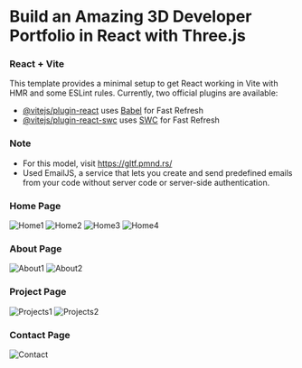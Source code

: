 # Build an Amazing 3D Developer Portfolio in React with Three.js
### React + Vite

This template provides a minimal setup to get React working in Vite with HMR and some ESLint rules. Currently, two official plugins are available:

- [@vitejs/plugin-react](https://github.com/vitejs/vite-plugin-react/blob/main/packages/plugin-react/README.md) uses [Babel](https://babeljs.io/) for Fast Refresh
- [@vitejs/plugin-react-swc](https://github.com/vitejs/vite-plugin-react-swc) uses [SWC](https://swc.rs/) for Fast Refresh

### Note
 * For this model, visit https://gltf.pmnd.rs/
 * Used EmailJS, a service that lets you create and send predefined emails from your code without server code or server-side authentication.
 
### Home Page
![Home1](https://github.com/nischay-code/3d_portfolio/assets/95124327/47f58296-5e46-4b0b-997a-c213d5b8a5a6)
![Home2](https://github.com/nischay-code/3d_portfolio/assets/95124327/8bbefafb-bb25-4b61-806e-271cfdadf739)
![Home3](https://github.com/nischay-code/3d_portfolio/assets/95124327/5036fd76-d378-4fd8-8cb8-f08df2fdaeb7)
![Home4](https://github.com/nischay-code/3d_portfolio/assets/95124327/b7a1564f-b7d5-4ff5-a639-e515191e405b)

### About Page
![About1](https://github.com/nischay-code/3d_portfolio/assets/95124327/b45f37df-c76f-4858-b9bc-aee6c19efa7a)
![About2](https://github.com/nischay-code/3d_portfolio/assets/95124327/b9715770-9cce-4da3-ab3d-f4f3e8cb1c54)

### Project Page
![Projects1](https://github.com/nischay-code/3d_portfolio/assets/95124327/658363d4-2d2e-49fc-9f7f-bcbf0b616c99)
![Projects2](https://github.com/nischay-code/3d_portfolio/assets/95124327/9dedb1a7-6318-4dd5-8222-bb7529221295)

### Contact Page
![Contact](https://github.com/nischay-code/3d_portfolio/assets/95124327/7d5d0337-756a-408c-a42e-340b6de85bac)

